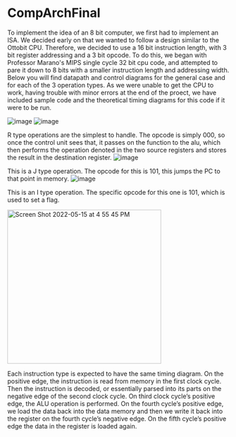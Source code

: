﻿# CompArchFinal
To implement the idea of an 8 bit computer, we first had to implement an ISA. We decided early on that we wanted to follow a design similar to the Ottobit CPU. Therefore, we decided to use a 16 bit instruction length, with 3 bit register addressing and a 3 bit opcode. To do this, we began with Professor Marano's MIPS single cycle 32 bit cpu code, and attempted to pare it down to 8 bits with a smaller instruction length and addressing width. Below you will find datapath and control diagrams for the general case and for each of the 3 operation types. As we were unable to get the CPU to work, having trouble with minor errors at the end of the proect, we have included sample code and the theoretical timing diagrams for this code if it were to be run.

![image](https://user-images.githubusercontent.com/38709917/168491497-818d51da-2a32-4af2-8163-f6bd138633d0.png)
![image](https://user-images.githubusercontent.com/38709917/168491518-1eccc44f-420f-46e3-a463-1e0e23fd22e8.png)

R type operations are the simplest to handle. The opcode is simply 000, so once the control unit sees that, it passes on the function  to the alu, which then performs the operation denoted in the two source registers and stores the result in the destination register.
![image](https://user-images.githubusercontent.com/38709917/168491536-6f74e0a3-f978-4419-b288-65a839cb0ff4.png)

This is a J type operation. The opcode for this is 101, this jumps the PC to that point in memory.
![image](https://user-images.githubusercontent.com/38709917/168492324-63a10723-6691-46bc-b898-b7e9516a61a1.png)

This is an I type operation. The specific opcode for this one is 101, which is used to set a flag.

<img width="349" alt="Screen Shot 2022-05-15 at 4 55 45 PM" src="https://user-images.githubusercontent.com/70669116/168493410-afccd715-afb5-4a02-bab1-7d3f3771198d.png">

Each instruction type is expected to have the same timing diagram. On the positive edge, the instruction is read from memory in the first clock cycle. Then the instruction is decoded, or essentially parsed into its parts on the negative edge of the second clock cycle. On third clock cycle’s positive edge, the ALU operation is performed. On the fourth cycle’s positive edge, we load the data back into the data memory and then we write it back into the register on the fourth cycle’s negative edge. On the fifth cycle’s positive edge the data in the register is loaded again.
